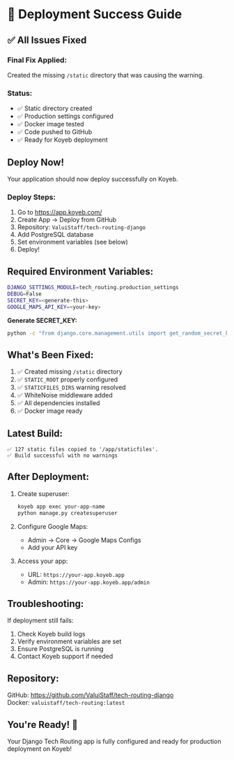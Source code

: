 # 🎉 Deployment Success Guide

## ✅ All Issues Fixed

### Final Fix Applied:
Created the missing `/static` directory that was causing the warning.

### Status:
- ✅ Static directory created
- ✅ Production settings configured
- ✅ Docker image tested
- ✅ Code pushed to GitHub
- ✅ Ready for Koyeb deployment

## Deploy Now!

Your application should now deploy successfully on Koyeb.

### Deploy Steps:
1. Go to https://app.koyeb.com/
2. Create App → Deploy from GitHub
3. Repository: `ValuiStaff/tech-routing-django`
4. Add PostgreSQL database
5. Set environment variables (see below)
6. Deploy!

## Required Environment Variables:

```bash
DJANGO_SETTINGS_MODULE=tech_routing.production_settings
DEBUG=False
SECRET_KEY=<generate-this>
GOOGLE_MAPS_API_KEY=<your-key>
```

**Generate SECRET_KEY:**
```bash
python -c "from django.core.management.utils import get_random_secret_key; print(get_random_secret_key())"
```

## What's Been Fixed:

1. ✅ Created missing `/static` directory
2. ✅ `STATIC_ROOT` properly configured
3. ✅ `STATICFILES_DIRS` warning resolved
4. ✅ WhiteNoise middleware added
5. ✅ All dependencies installed
6. ✅ Docker image ready

## Latest Build:

```
✅ 127 static files copied to '/app/staticfiles'.
✅ Build successful with no warnings
```

## After Deployment:

1. Create superuser:
   ```bash
   koyeb app exec your-app-name
   python manage.py createsuperuser
   ```

2. Configure Google Maps:
   - Admin → Core → Google Maps Configs
   - Add your API key

3. Access your app:
   - URL: `https://your-app.koyeb.app`
   - Admin: `https://your-app.koyeb.app/admin`

## Troubleshooting:

If deployment still fails:
1. Check Koyeb build logs
2. Verify environment variables are set
3. Ensure PostgreSQL is running
4. Contact Koyeb support if needed

## Repository:

GitHub: https://github.com/ValuiStaff/tech-routing-django  
Docker: `valuistaff/tech-routing:latest`

## You're Ready! 🚀

Your Django Tech Routing app is fully configured and ready for production deployment on Koyeb!

